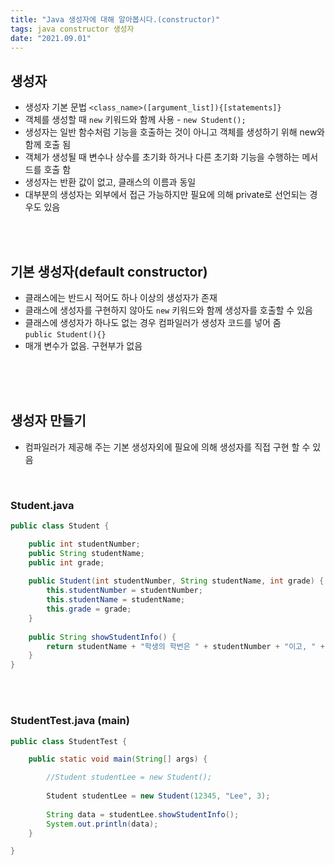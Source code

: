 ```yaml
---
title: "Java 생성자에 대해 알아봅시다.(constructor)"
tags: java constructor 생성자
date: "2021.09.01"
---
```


## 생성자
- 생성자 기본 문법 `<class_name>([argument_list]){[statements]}`
- 객체를 생성할 때 `new` 키워드와 함께 사용 - `new Student();`
- 생성자는 일반 함수처럼 기능을 호출하는 것이 아니고 객체를 생성하기 위해 new와 함께 호출 됨
- 객체가 생성될 때 변수나 상수를 초기화 하거나 다른 초기화 기능을 수행하는 메서드를 호출 함
- 생성자는 반환 값이 없고, 클래스의 이름과 동일
- 대부분의 생성자는 외부에서 접근 가능하지만 필요에 의해 private로 선언되는 경우도 있음
<br>
<br>

## 기본 생성자(default constructor)
- 클래스에는 반드시 적어도 하나 이상의 생성자가 존재
- 클래스에 생성자를 구현하지 않아도 `new` 키워드와 함께 생성자를 호출할 수 있음
- 클래스에 생성자가 하나도 없는 경우 컴파일러가 생성자 코드를 넣어 줌<br>
`public Student(){}`
- 매개 변수가 없음. 구현부가 없음
<br>
<br>
<br>

## 생성자 만들기
- 컴파일러가 제공해 주는 기본 생성자외에 필요에 의해 생성자를 직접 구현 할 수 있음
<br>

### Student.java
```java
public class Student {

	public int studentNumber;
	public String studentName;
	public int grade;
	
	public Student(int studentNumber, String studentName, int grade) {
		this.studentNumber = studentNumber;
		this.studentName = studentName;
		this.grade = grade;
	}
	
	public String showStudentInfo() {
		return studentName + "학생의 학번은 " + studentNumber + "이고, " + grade + "학년 입니다.";
	}
}
```
<br>
<br>

### StudentTest.java (main)
```java
public class StudentTest {

	public static void main(String[] args) {

		//Student studentLee = new Student();
		
		Student studentLee = new Student(12345, "Lee", 3);
		
		String data = studentLee.showStudentInfo();
		System.out.println(data);
	}

}
```

